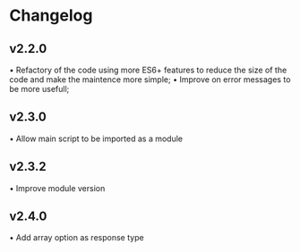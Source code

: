 # Changelog

## v2.2.0
• Refactory of the code using more ES6+ features to reduce the size of the code and make the maintence more simple;
• Improve on error messages to be more usefull;

## v2.3.0
• Allow main script to be imported as a module

## v2.3.2
• Improve module version

## v2.4.0
• Add array option as response type
